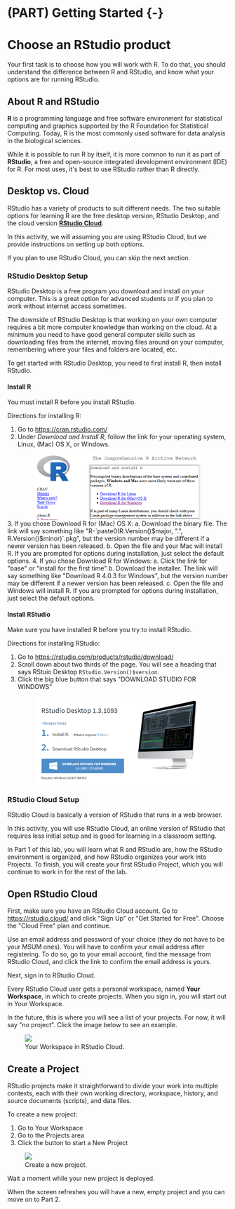 # (PART) Getting Started {-}

# Choose an RStudio product

Your first task is to choose how you will work with R. To do that, you should understand the difference between R and RStudio, and know what your options are for running RStudio.

## About R and RStudio

**R** is a programming language and free software environment for statistical computing and graphics supported by the R Foundation for Statistical Computing. Today, R is the most commonly used software for data analysis in the biological sciences.

While it is possible to run R by itself, it is more common to run it as part of **RStudio**, a free and open-source integrated development environment (IDE) for R. For most uses, it's best to use RStudio rather than R directly.

## Desktop vs. Cloud

RStudio has a variety of products to suit different needs. The two suitable options for learning R are the free desktop version, RStudio Desktop, and the cloud version **[RStudio Cloud](https://rstudio.cloud/)**.

In this activity, we will assuming you are using RStudio Cloud, but we provide instructions on setting up both options.

If you plan to use RStudio Cloud, you can skip the next section.

### RStudio Desktop Setup

RStudio Desktop is a free program you download and install on your computer. This is a great option for advanced students or if you plan to work without internet access sometimes.

The downside of RStudio Desktop is that working on your own computer requires a bit more computer knowledge than working on the cloud. At a minimum you need to have good general computer skills such as downloading files from the internet, moving files around on your computer, remembering where your files and folders are located, etc.

To get started with RStudio Desktop, you need to first install R, then install RStudio.

#### Install R

You must install R before you install RStudio.

Directions for installing R:

1. Go to https://cran.rstudio.com/
2. Under *Download and Install R*, follow the link for your operating system, Linux, (Mac) OS X, or Windows.
<img src="screenshots/download-r.png" width="75%" style="display: block; margin: auto;" />
3. If you chose Download R for (Mac) OS X:
    a. Download the binary file. The link will say something like "R-`paste0(R.Version()$major, ".", R.Version()$minor)`.pkg", but the version number may be different if a newer version has been released.
    b. Open the file and your Mac will install R. If you are prompted for options during installation, just select the default options.
4. If you chose Download R for Windows:
    a. Click the link for "base" or "install for the first time"
    b. Download the installer. The link will say something like "Download R 4.0.3 for Windows", but the version number may be different if a newer version has been released.
    c. Open the file and Windows will install R. If you are prompted for options during installation, just select the default options.
    
#### Install RStudio

Make sure you have installed R before you try to install RStudio.

Directions for installing RStudio:

1. Go to https://rstudio.com/products/rstudio/download/
2. Scroll down about two thirds of the page. You will see a heading that says 
RStuio Desktop `RStudio.Version()$version`.
3. Click the big blue button that says "DOWNLOAD STUDIO FOR WINDOWS"

<img src="screenshots/download-rstudio.png" width="75%" style="display: block; margin: auto;" />

### RStudio Cloud Setup

RStudio Cloud is basically a version of RStudio that runs in a web browser.

In this activity, you will use RStudio Cloud, an online version of RStudio that requires less initial setup and is good for learning in a classroom setting. 


In Part 1 of this lab, you will learn what R and RStudio are, how the RStudio environment is organized, and how RStudio organizes your work into Projects. To finish, you will create your first RStudio Project, which you will continue to work in for the rest of the lab.

## Open RStudio Cloud

First, make sure you have an RStudio Cloud account. Go to https://rstudio.cloud/ and click "Sign Up" or "Get Started for Free". Choose the "Cloud Free" plan and continue.

Use an email address and password of your choice (they do not have to be your MSUM ones). You will have to confirm your email address after registering. To do so, go to your email account, find the message from RStudio Cloud, and click the link to confirm the email address is yours.

Next, sign in to RStudio Cloud.

Every RStudio Cloud user gets a personal workspace, named **Your Workspace**, in which to create projects. When you sign in, you will start out in Your Workspace.

In the future, this is where you will see a list of your projects. For now, it will say "no project". Click the image below to see an example.

<figure class="figure">
  <a href="images/rstudio_cloud_your_workspace.png" data-lightbox="rstudio-start" data-title="Your Workspace in RStudio Cloud."><img src="images/rstudio_cloud_your_workspace.png" class="figure-img img-thumbnail"></a>
  <figcaption class="figure-caption">Your Workspace in RStudio Cloud.</figcaption>
</figure>


## Create a Project

RStudio projects make it straightforward to divide your work into multiple contexts, each with their own working directory, workspace, history, and source documents (scripts), and data files.

To create a new project:

1. Go to Your Workspace
2. Go to the Projects area
2. Click the button to start a New Project

<figure class="figure">
  <a href="images/rstudio_cloud_new_project.png" data-lightbox="rstudio-start" data-title="Create a new project."><img src="images/rstudio_cloud_new_project.png" class="figure-img img-thumbnail"></a>
  <figcaption class="figure-caption">Create a new project.</figcaption>
</figure>

Wait a moment while your new project is deployed.

When the screen refreshes you will have a new, empty project and you can move on to Part 2.
